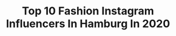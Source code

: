 ---
title: Top 10 Fashion Instagram Influencers In Hamburg In 2020
description: >-
  Find top fashion Instagram influencers in Hamburg in 2020. Most popular hashtags: #fashion #instagram #picoftheday #dress.
platform: Instagram
profiles:
  - username: "saba.hamburg"
    fullname: >-
      s a n d r a | h a m b u r g ⚓️
    location: "Germany"
    followers: 24195
    engagement: 513
    commentsToLikes: 0.272609
    id: ck9hadxa3c6ou0j7838u6tjtj
    verified: false
    hashtags: "#smileeveryday, #mylook, #outfitoftheday, #lilacdress"
  - username: "aleyyna_official"
    fullname: >-
      
    location: "Germany"
    followers: 4234
    engagement: 1505
    commentsToLikes: 0.091673
    id: ck6u9ggbbxeza0j712q9kpvn4
    verified: false
    hashtags: "#work, #instalike, #hiphopdancer, #dress"
  - username: "mysaleblog"
    fullname: >-
      Gamze
    location: "Germany"
    followers: 48248
    engagement: 528
    commentsToLikes: 0.199737
    id: ck9wfpo9upy660j783cd3ln07
    verified: false
    hashtags: ""
  - username: "carlatinkerbelli"
    fullname: >-
      F I T N E S S & F A S H I O N
    location: "Germany"
    followers: 11615
    engagement: 1372
    commentsToLikes: 0.291817
    id: ck8ta6hqzqmg90j78r60s89l8
    verified: false
    hashtags: "#outfitgoals, #fashiongoals, #fashionmen, #love"
  - username: "nini_flash"
    fullname: >-
      Nini Flash
    location: "Germany"
    followers: 141991
    engagement: 689
    commentsToLikes: 0.146271
    id: ck0uegdh2lc8m0i194srdqttc
    verified: false
    hashtags: "#outfitinspo, #abstractart, #selflove, #gewinnerin"
  - username: "nicolee_be"
    fullname: >-
      FASHION | LIFESTYLE | INSPO
    location: "Germany"
    followers: 25222
    engagement: 732
    commentsToLikes: 0.052086
    id: ck5zpac6osakk0i1413jlsika
    verified: false
    hashtags: "#action, #comic, #seamless1, #hair"
  - username: "hallopaddie"
    fullname: >-
      Hi! Patrick hier!
    location: "Germany"
    followers: 9117
    engagement: 579
    commentsToLikes: 0.086456
    id: ckap9dq6fs8v10i789mc57967
    verified: false
    hashtags: "#friends, #nordlotsen, #blue, #climb"
  - username: "_denisiii__"
    fullname: >-
      𝓓𝑒𝑛𝑖𝑠𝑒
    location: "Germany"
    followers: 3163
    engagement: 1769
    commentsToLikes: 0.031995
    id: ck0uac2enbuec0i19gff9z6ct
    verified: false
    hashtags: "#enjoylife, #swimming, #wings, #calablava"
  - username: "kathleenorban"
    fullname: >-
      Kathleen🖤
    location: "Germany"
    followers: 10842
    engagement: 564
    commentsToLikes: 0.118432
    id: ckaosc3mzr1ih0i7831chy1d8
    verified: false
    hashtags: "#myposterde, #girl, #gewinnspiel, #glow"
  - username: "kristin_zirnsak"
    fullname: >-
      𝓚𝓻𝓲𝓼𝓽𝓲𝓷 𝓩𝓲𝓻𝓷𝓼𝓪𝓴 🎬
    location: "Germany"
    followers: 27313
    engagement: 230
    commentsToLikes: 0.034108
    id: ck5hee0lysf3k0i11jt8rfji2
    verified: false
    hashtags: "#abouttoday, #publication, #birthdaygirl, #roadtrip"
---